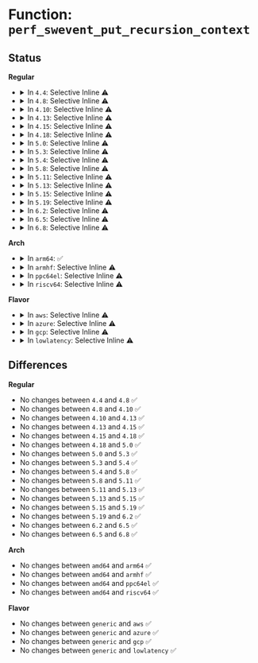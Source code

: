 # Function: <code>perf_swevent_put_recursion_context</code>

## Status
<b>Regular</b>
<ul>
<li>
<details>
<summary>In <code>4.4</code>: Selective Inline ⚠️</summary>

```c
void perf_swevent_put_recursion_context(int rctx);
```

**Collision:** Unique Global

**Inline:** Selective

**Transformation:** False

**Instances:**

```
In kernel/events/core.c (ffffffff81182d9a)
Location: kernel/events/core.c:6696
Inline: True
Inline callers:
  - kernel/events/core.c:perf_pending_event
  - kernel/events/core.c:perf_tp_event
  - kernel/events/core.c:__perf_sw_event
```
**Symbols:**

```
ffffffff81184540-ffffffff8118455d: perf_swevent_put_recursion_context (STB_GLOBAL)
```
</details>
</li>
<li>
<details>
<summary>In <code>4.8</code>: Selective Inline ⚠️</summary>

```c
void perf_swevent_put_recursion_context(int rctx);
```

**Collision:** Unique Global

**Inline:** Selective

**Transformation:** False

**Instances:**

```
In kernel/events/core.c (ffffffff8118b358)
Location: kernel/events/core.c:7290
Inline: True
Inline callers:
  - kernel/events/core.c:perf_tp_event
  - kernel/events/core.c:__perf_sw_event
  - kernel/events/core.c:perf_pending_event
```
**Symbols:**

```
ffffffff811962b0-ffffffff811962cd: perf_swevent_put_recursion_context (STB_GLOBAL)
```
</details>
</li>
<li>
<details>
<summary>In <code>4.10</code>: Selective Inline ⚠️</summary>

```c
void perf_swevent_put_recursion_context(int rctx);
```

**Collision:** Unique Global

**Inline:** Selective

**Transformation:** False

**Instances:**

```
In kernel/events/core.c (ffffffff8119abe8)
Location: kernel/events/core.c:7403
Inline: True
Inline callers:
  - kernel/events/core.c:perf_tp_event
  - kernel/events/core.c:__perf_sw_event
  - kernel/events/core.c:perf_pending_event
```
**Symbols:**

```
ffffffff811a5d30-ffffffff811a5d4d: perf_swevent_put_recursion_context (STB_GLOBAL)
```
</details>
</li>
<li>
<details>
<summary>In <code>4.13</code>: Selective Inline ⚠️</summary>

```c
void perf_swevent_put_recursion_context(int rctx);
```

**Collision:** Unique Global

**Inline:** Selective

**Transformation:** False

**Instances:**

```
In kernel/events/core.c (ffffffff811a261b)
Location: kernel/events/core.c:7626
Inline: True
Inline callers:
  - kernel/events/core.c:perf_tp_event
  - kernel/events/core.c:__perf_sw_event
  - kernel/events/core.c:perf_pending_event
```
**Symbols:**

```
ffffffff811ad4c0-ffffffff811ad4dd: perf_swevent_put_recursion_context (STB_GLOBAL)
```
</details>
</li>
<li>
<details>
<summary>In <code>4.15</code>: Selective Inline ⚠️</summary>

```c
void perf_swevent_put_recursion_context(int rctx);
```

**Collision:** Unique Global

**Inline:** Selective

**Transformation:** False

**Instances:**

```
In kernel/events/core.c (ffffffff811b6773)
Location: kernel/events/core.c:7623
Inline: True
Inline callers:
  - kernel/events/core.c:perf_tp_event
  - kernel/events/core.c:__perf_sw_event
  - kernel/events/core.c:perf_pending_event
Direct callers:
  - kernel/trace/trace_syscalls.c:perf_syscall_exit
  - kernel/trace/trace_syscalls.c:perf_syscall_enter
```
**Symbols:**

```
ffffffff811c1030-ffffffff811c104d: perf_swevent_put_recursion_context (STB_GLOBAL)
```
</details>
</li>
<li>
<details>
<summary>In <code>4.18</code>: Selective Inline ⚠️</summary>

```c
void perf_swevent_put_recursion_context(int rctx);
```

**Collision:** Unique Global

**Inline:** Selective

**Transformation:** False

**Instances:**

```
In kernel/events/core.c (ffffffff811d6260)
Location: kernel/events/core.c:8005
Inline: True
Inline callers:
  - kernel/events/core.c:perf_tp_event
  - kernel/events/core.c:__perf_sw_event
  - kernel/events/core.c:perf_pending_event
Direct callers:
  - kernel/trace/trace_syscalls.c:perf_syscall_exit
  - kernel/trace/trace_syscalls.c:perf_syscall_enter
```
**Symbols:**

```
ffffffff811e13d0-ffffffff811e13ed: perf_swevent_put_recursion_context (STB_GLOBAL)
```
</details>
</li>
<li>
<details>
<summary>In <code>5.0</code>: Selective Inline ⚠️</summary>

```c
void perf_swevent_put_recursion_context(int rctx);
```

**Collision:** Unique Global

**Inline:** Selective

**Transformation:** False

**Instances:**

```
In kernel/events/core.c (ffffffff811e6e03)
Location: kernel/events/core.c:8014
Inline: True
Inline callers:
  - kernel/events/core.c:perf_tp_event
  - kernel/events/core.c:__perf_sw_event
  - kernel/events/core.c:perf_pending_event
Direct callers:
  - kernel/trace/trace_syscalls.c:perf_syscall_exit
  - kernel/trace/trace_syscalls.c:perf_syscall_enter
```
**Symbols:**

```
ffffffff811f1830-ffffffff811f184d: perf_swevent_put_recursion_context (STB_GLOBAL)
```
</details>
</li>
<li>
<details>
<summary>In <code>5.3</code>: Selective Inline ⚠️</summary>

```c
void perf_swevent_put_recursion_context(int rctx);
```

**Collision:** Unique Global

**Inline:** Selective

**Transformation:** False

**Instances:**

```
In kernel/events/core.c (ffffffff811fe0f2)
Location: kernel/events/core.c:8318
Inline: True
Inline callers:
  - kernel/events/core.c:perf_tp_event
  - kernel/events/core.c:__perf_sw_event
  - kernel/events/core.c:perf_pending_event
Direct callers:
  - kernel/trace/trace_syscalls.c:perf_syscall_exit
  - kernel/trace/trace_syscalls.c:perf_syscall_enter
```
**Symbols:**

```
ffffffff812093e0-ffffffff812093f8: perf_swevent_put_recursion_context (STB_GLOBAL)
```
</details>
</li>
<li>
<details>
<summary>In <code>5.4</code>: Selective Inline ⚠️</summary>

```c
void perf_swevent_put_recursion_context(int rctx);
```

**Collision:** Unique Global

**Inline:** Selective

**Transformation:** False

**Instances:**

```
In kernel/events/core.c (ffffffff8120b3a2)
Location: kernel/events/core.c:8434
Inline: True
Inline callers:
  - kernel/events/core.c:perf_tp_event
  - kernel/events/core.c:__perf_sw_event
  - kernel/events/core.c:perf_pending_event
Direct callers:
  - kernel/trace/trace_syscalls.c:perf_syscall_exit
  - kernel/trace/trace_syscalls.c:perf_syscall_enter
```
**Symbols:**

```
ffffffff81216750-ffffffff81216768: perf_swevent_put_recursion_context (STB_GLOBAL)
```
</details>
</li>
<li>
<details>
<summary>In <code>5.8</code>: Selective Inline ⚠️</summary>

```c
void perf_swevent_put_recursion_context(int rctx);
```

**Collision:** Unique Global

**Inline:** Selective

**Transformation:** False

**Instances:**

```
In kernel/events/core.c (ffffffff812373f8)
Location: kernel/events/core.c:8984
Inline: True
Inline callers:
  - kernel/events/core.c:perf_tp_event
  - kernel/events/core.c:perf_trace_run_bpf_submit
  - kernel/events/core.c:__perf_sw_event
  - kernel/events/core.c:perf_pending_event
Direct callers:
  - kernel/trace/trace_syscalls.c:perf_syscall_exit
  - kernel/trace/trace_syscalls.c:perf_syscall_enter
```
**Symbols:**

```
ffffffff81242660-ffffffff81242678: perf_swevent_put_recursion_context (STB_GLOBAL)
```
</details>
</li>
<li>
<details>
<summary>In <code>5.11</code>: Selective Inline ⚠️</summary>

```c
void perf_swevent_put_recursion_context(int rctx);
```

**Collision:** Unique Global

**Inline:** Selective

**Transformation:** False

**Instances:**

```
In kernel/events/core.c (ffffffff81240ffd)
Location: kernel/events/core.c:9250
Inline: True
Inline callers:
  - kernel/events/core.c:perf_tp_event
  - kernel/events/core.c:perf_trace_run_bpf_submit
  - kernel/events/core.c:__perf_sw_event
  - kernel/events/core.c:perf_pending_event
Direct callers:
  - kernel/trace/trace_syscalls.c:perf_syscall_exit
  - kernel/trace/trace_syscalls.c:perf_syscall_enter
```
**Symbols:**

```
ffffffff8124ce50-ffffffff8124ce68: perf_swevent_put_recursion_context (STB_GLOBAL)
```
</details>
</li>
<li>
<details>
<summary>In <code>5.13</code>: Selective Inline ⚠️</summary>

```c
void perf_swevent_put_recursion_context(int rctx);
```

**Collision:** Unique Global

**Inline:** Selective

**Transformation:** False

**Instances:**

```
In kernel/events/core.c (ffffffff81244db6)
Location: kernel/events/core.c:9380
Inline: True
Inline callers:
  - kernel/events/core.c:perf_tp_event
  - kernel/events/core.c:perf_trace_run_bpf_submit
  - kernel/events/core.c:__perf_sw_event
  - kernel/events/core.c:perf_pending_event
Direct callers:
  - kernel/trace/trace_syscalls.c:perf_syscall_exit
  - kernel/trace/trace_syscalls.c:perf_syscall_enter
```
**Symbols:**

```
ffffffff812514b0-ffffffff812514c8: perf_swevent_put_recursion_context (STB_GLOBAL)
```
</details>
</li>
<li>
<details>
<summary>In <code>5.15</code>: Selective Inline ⚠️</summary>

```c
void perf_swevent_put_recursion_context(int rctx);
```

**Collision:** Unique Global

**Inline:** Selective

**Transformation:** False

**Instances:**

```
In kernel/events/core.c (ffffffff8127fdc5)
Location: kernel/events/core.c:9499
Inline: True
Inline callers:
  - kernel/events/core.c:perf_tp_event
  - kernel/events/core.c:perf_trace_run_bpf_submit
  - kernel/events/core.c:__perf_sw_event
  - kernel/events/core.c:perf_pending_event
Direct callers:
  - kernel/trace/trace_syscalls.c:perf_syscall_exit
  - kernel/trace/trace_syscalls.c:perf_syscall_enter
```
**Symbols:**

```
ffffffff8128c2b0-ffffffff8128c2c8: perf_swevent_put_recursion_context (STB_GLOBAL)
```
</details>
</li>
<li>
<details>
<summary>In <code>5.19</code>: Selective Inline ⚠️</summary>

```c
void perf_swevent_put_recursion_context(int rctx);
```

**Collision:** Unique Global

**Inline:** Selective

**Transformation:** False

**Instances:**

```
In kernel/events/core.c (ffffffff812d4e62)
Location: kernel/events/core.c:9434
Inline: True
Inline callers:
  - kernel/events/core.c:perf_tp_event
  - kernel/events/core.c:perf_trace_run_bpf_submit
  - kernel/events/core.c:__perf_sw_event
  - kernel/events/core.c:perf_pending_event
Direct callers:
  - kernel/trace/trace_syscalls.c:perf_syscall_exit
  - kernel/trace/trace_syscalls.c:perf_syscall_enter
```
**Symbols:**

```
ffffffff812e0e00-ffffffff812e0e2a: perf_swevent_put_recursion_context (STB_GLOBAL)
```
</details>
</li>
<li>
<details>
<summary>In <code>6.2</code>: Selective Inline ⚠️</summary>

```c
void perf_swevent_put_recursion_context(int rctx);
```

**Collision:** Unique Global

**Inline:** Selective

**Transformation:** False

**Instances:**

```
In kernel/events/core.c (ffffffff8133d624)
Location: kernel/events/core.c:9759
Inline: True
Inline callers:
  - kernel/events/core.c:perf_tp_event
  - kernel/events/core.c:perf_trace_run_bpf_submit
  - kernel/events/core.c:__perf_sw_event
  - kernel/events/core.c:perf_pending_task
  - kernel/events/core.c:perf_pending_irq
Direct callers:
  - kernel/trace/trace_syscalls.c:perf_syscall_exit
  - kernel/trace/trace_syscalls.c:perf_syscall_enter
```
**Symbols:**

```
ffffffff813492f0-ffffffff8134931a: perf_swevent_put_recursion_context (STB_GLOBAL)
```
</details>
</li>
<li>
<details>
<summary>In <code>6.5</code>: Selective Inline ⚠️</summary>

```c
void perf_swevent_put_recursion_context(int rctx);
```

**Collision:** Unique Global

**Inline:** Selective

**Transformation:** False

**Instances:**

```
In kernel/events/core.c (ffffffff8136e7f2)
Location: kernel/events/core.c:9788
Inline: True
Inline callers:
  - kernel/events/core.c:perf_tp_event
  - kernel/events/core.c:perf_trace_run_bpf_submit
  - kernel/events/core.c:__perf_sw_event
  - kernel/events/core.c:perf_pending_task
  - kernel/events/core.c:perf_pending_irq
Direct callers:
  - kernel/trace/trace_syscalls.c:perf_syscall_exit
  - kernel/trace/trace_syscalls.c:perf_syscall_enter
  - kernel/trace/trace_events_user.c:user_event_perf
```
**Symbols:**

```
ffffffff8137a2f0-ffffffff8137a31a: perf_swevent_put_recursion_context (STB_GLOBAL)
```
</details>
</li>
<li>
<details>
<summary>In <code>6.8</code>: Selective Inline ⚠️</summary>

```c
void perf_swevent_put_recursion_context(int rctx);
```

**Collision:** Unique Global

**Inline:** Selective

**Transformation:** False

**Instances:**

```
In kernel/events/core.c (ffffffff813978e2)
Location: kernel/events/core.c:9858
Inline: True
Inline callers:
  - kernel/events/core.c:perf_tp_event
  - kernel/events/core.c:perf_trace_run_bpf_submit
  - kernel/events/core.c:__perf_sw_event
  - kernel/events/core.c:perf_pending_task
  - kernel/events/core.c:perf_pending_irq
Direct callers:
  - kernel/trace/trace_syscalls.c:perf_syscall_exit
  - kernel/trace/trace_syscalls.c:perf_syscall_enter
  - kernel/trace/trace_events_user.c:user_event_perf
```
**Symbols:**

```
ffffffff813a34f0-ffffffff813a351a: perf_swevent_put_recursion_context (STB_GLOBAL)
```
</details>
</li>
</ul>
<b>Arch</b>
<ul>
<li>
<details>
<summary>In <code>arm64</code>: ✅</summary>

```c
void perf_swevent_put_recursion_context(int rctx);
```

**Collision:** Unique Global

**Inline:** No

**Transformation:** False

**Instances:**

```
In kernel/events/core.c (ffff8000102a09c8)
Location: kernel/events/core.c:8434
Inline: False
Direct callers:
  - kernel/trace/trace_syscalls.c:perf_syscall_exit
  - kernel/trace/trace_syscalls.c:perf_syscall_enter
  - kernel/events/core.c:perf_tp_event
  - kernel/events/core.c:perf_trace_run_bpf_submit
  - kernel/events/core.c:__perf_sw_event
  - kernel/events/core.c:perf_pending_event
```
**Symbols:**

```
ffff8000102a09c8-ffff8000102a09f0: perf_swevent_put_recursion_context (STB_GLOBAL)
```
</details>
</li>
<li>
<details>
<summary>In <code>armhf</code>: Selective Inline ⚠️</summary>

```c
void perf_swevent_put_recursion_context(int rctx);
```

**Collision:** Unique Global

**Inline:** Selective

**Transformation:** False

**Instances:**

```
In kernel/events/core.c (c04d0ad8)
Location: kernel/events/core.c:8434
Inline: True
Inline callers:
  - kernel/events/core.c:perf_tp_event
  - kernel/events/core.c:__perf_sw_event
  - kernel/events/core.c:perf_pending_event
Direct callers:
  - kernel/trace/trace_syscalls.c:perf_syscall_exit
  - kernel/trace/trace_syscalls.c:perf_syscall_enter
```
**Symbols:**

```
c04d0cf8-c04d0d28: perf_swevent_put_recursion_context (STB_GLOBAL)
```
</details>
</li>
<li>
<details>
<summary>In <code>ppc64el</code>: Selective Inline ⚠️</summary>

```c
void perf_swevent_put_recursion_context(int rctx);
```

**Collision:** Unique Global

**Inline:** Selective

**Transformation:** False

**Instances:**

```
In kernel/events/core.c (c00000000035259c)
Location: kernel/events/core.c:8434
Inline: True
Inline callers:
  - kernel/events/core.c:perf_tp_event
  - kernel/events/core.c:__perf_sw_event
  - kernel/events/core.c:perf_pending_event
Direct callers:
  - kernel/trace/trace_syscalls.c:perf_syscall_exit
  - kernel/trace/trace_syscalls.c:perf_syscall_enter
```
**Symbols:**

```
c000000000352890-c0000000003528c0: perf_swevent_put_recursion_context (STB_GLOBAL)
```
</details>
</li>
<li>
<details>
<summary>In <code>riscv64</code>: Selective Inline ⚠️</summary>

```c
void perf_swevent_put_recursion_context(int rctx);
```

**Collision:** Unique Global

**Inline:** Selective

**Transformation:** False

**Instances:**

```
In kernel/events/core.c (ffffffe0001c5dc2)
Location: kernel/events/core.c:8434
Inline: True
Inline callers:
  - kernel/events/core.c:perf_tp_event
  - kernel/events/core.c:__perf_sw_event
  - kernel/events/core.c:perf_pending_event
Direct callers:
  - kernel/trace/trace_syscalls.c:perf_syscall_exit
  - kernel/trace/trace_syscalls.c:perf_syscall_enter
```
**Symbols:**

```
ffffffe0001cfd90-ffffffe0001cfdc8: perf_swevent_put_recursion_context (STB_GLOBAL)
```
</details>
</li>
</ul>
<b>Flavor</b>
<ul>
<li>
<details>
<summary>In <code>aws</code>: Selective Inline ⚠️</summary>

```c
void perf_swevent_put_recursion_context(int rctx);
```

**Collision:** Unique Global

**Inline:** Selective

**Transformation:** False

**Instances:**

```
In kernel/events/core.c (ffffffff812039c2)
Location: kernel/events/core.c:8434
Inline: True
Inline callers:
  - kernel/events/core.c:perf_tp_event
  - kernel/events/core.c:__perf_sw_event
  - kernel/events/core.c:perf_pending_event
Direct callers:
  - kernel/trace/trace_syscalls.c:perf_syscall_exit
  - kernel/trace/trace_syscalls.c:perf_syscall_enter
```
**Symbols:**

```
ffffffff8120eda0-ffffffff8120edb8: perf_swevent_put_recursion_context (STB_GLOBAL)
```
</details>
</li>
<li>
<details>
<summary>In <code>azure</code>: Selective Inline ⚠️</summary>

```c
void perf_swevent_put_recursion_context(int rctx);
```

**Collision:** Unique Global

**Inline:** Selective

**Transformation:** False

**Instances:**

```
In kernel/events/core.c (ffffffff811f6ac2)
Location: kernel/events/core.c:8434
Inline: True
Inline callers:
  - kernel/events/core.c:perf_tp_event
  - kernel/events/core.c:__perf_sw_event
  - kernel/events/core.c:perf_pending_event
Direct callers:
  - kernel/trace/trace_syscalls.c:perf_syscall_exit
  - kernel/trace/trace_syscalls.c:perf_syscall_enter
```
**Symbols:**

```
ffffffff81201b50-ffffffff81201b68: perf_swevent_put_recursion_context (STB_GLOBAL)
```
</details>
</li>
<li>
<details>
<summary>In <code>gcp</code>: Selective Inline ⚠️</summary>

```c
void perf_swevent_put_recursion_context(int rctx);
```

**Collision:** Unique Global

**Inline:** Selective

**Transformation:** False

**Instances:**

```
In kernel/events/core.c (ffffffff81201792)
Location: kernel/events/core.c:8434
Inline: True
Inline callers:
  - kernel/events/core.c:perf_tp_event
  - kernel/events/core.c:__perf_sw_event
  - kernel/events/core.c:perf_pending_event
Direct callers:
  - kernel/trace/trace_syscalls.c:perf_syscall_exit
  - kernel/trace/trace_syscalls.c:perf_syscall_enter
```
**Symbols:**

```
ffffffff8120cb40-ffffffff8120cb58: perf_swevent_put_recursion_context (STB_GLOBAL)
```
</details>
</li>
<li>
<details>
<summary>In <code>lowlatency</code>: Selective Inline ⚠️</summary>

```c
void perf_swevent_put_recursion_context(int rctx);
```

**Collision:** Unique Global

**Inline:** Selective

**Transformation:** False

**Instances:**

```
In kernel/events/core.c (ffffffff81210b1c)
Location: kernel/events/core.c:8434
Inline: True
Inline callers:
  - kernel/events/core.c:perf_tp_event
  - kernel/events/core.c:__perf_sw_event
  - kernel/events/core.c:perf_pending_event
Direct callers:
  - kernel/trace/trace_syscalls.c:perf_syscall_exit
  - kernel/trace/trace_syscalls.c:perf_syscall_enter
```
**Symbols:**

```
ffffffff8121b9c0-ffffffff8121b9d8: perf_swevent_put_recursion_context (STB_GLOBAL)
```
</details>
</li>
</ul>

## Differences
<b>Regular</b>
<ul>
<li>
No changes between <code>4.4</code> and <code>4.8</code> ✅
</li>
<li>
No changes between <code>4.8</code> and <code>4.10</code> ✅
</li>
<li>
No changes between <code>4.10</code> and <code>4.13</code> ✅
</li>
<li>
No changes between <code>4.13</code> and <code>4.15</code> ✅
</li>
<li>
No changes between <code>4.15</code> and <code>4.18</code> ✅
</li>
<li>
No changes between <code>4.18</code> and <code>5.0</code> ✅
</li>
<li>
No changes between <code>5.0</code> and <code>5.3</code> ✅
</li>
<li>
No changes between <code>5.3</code> and <code>5.4</code> ✅
</li>
<li>
No changes between <code>5.4</code> and <code>5.8</code> ✅
</li>
<li>
No changes between <code>5.8</code> and <code>5.11</code> ✅
</li>
<li>
No changes between <code>5.11</code> and <code>5.13</code> ✅
</li>
<li>
No changes between <code>5.13</code> and <code>5.15</code> ✅
</li>
<li>
No changes between <code>5.15</code> and <code>5.19</code> ✅
</li>
<li>
No changes between <code>5.19</code> and <code>6.2</code> ✅
</li>
<li>
No changes between <code>6.2</code> and <code>6.5</code> ✅
</li>
<li>
No changes between <code>6.5</code> and <code>6.8</code> ✅
</li>
</ul>
<b>Arch</b>
<ul>
<li>
No changes between <code>amd64</code> and <code>arm64</code> ✅
</li>
<li>
No changes between <code>amd64</code> and <code>armhf</code> ✅
</li>
<li>
No changes between <code>amd64</code> and <code>ppc64el</code> ✅
</li>
<li>
No changes between <code>amd64</code> and <code>riscv64</code> ✅
</li>
</ul>
<b>Flavor</b>
<ul>
<li>
No changes between <code>generic</code> and <code>aws</code> ✅
</li>
<li>
No changes between <code>generic</code> and <code>azure</code> ✅
</li>
<li>
No changes between <code>generic</code> and <code>gcp</code> ✅
</li>
<li>
No changes between <code>generic</code> and <code>lowlatency</code> ✅
</li>
</ul>
